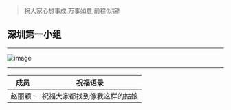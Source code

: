 > 祝大家心想事成,万事如意,前程似锦!
## 深圳第一小组
---
![image](http://wx2.sinaimg.cn/bmiddle/006APoFYly1g2jtwxwaiyj306o06ojri.jpg)

---

成员 | 祝福语录
---|---
赵丽颖 : | 祝福大家都找到像我这样的姑娘
